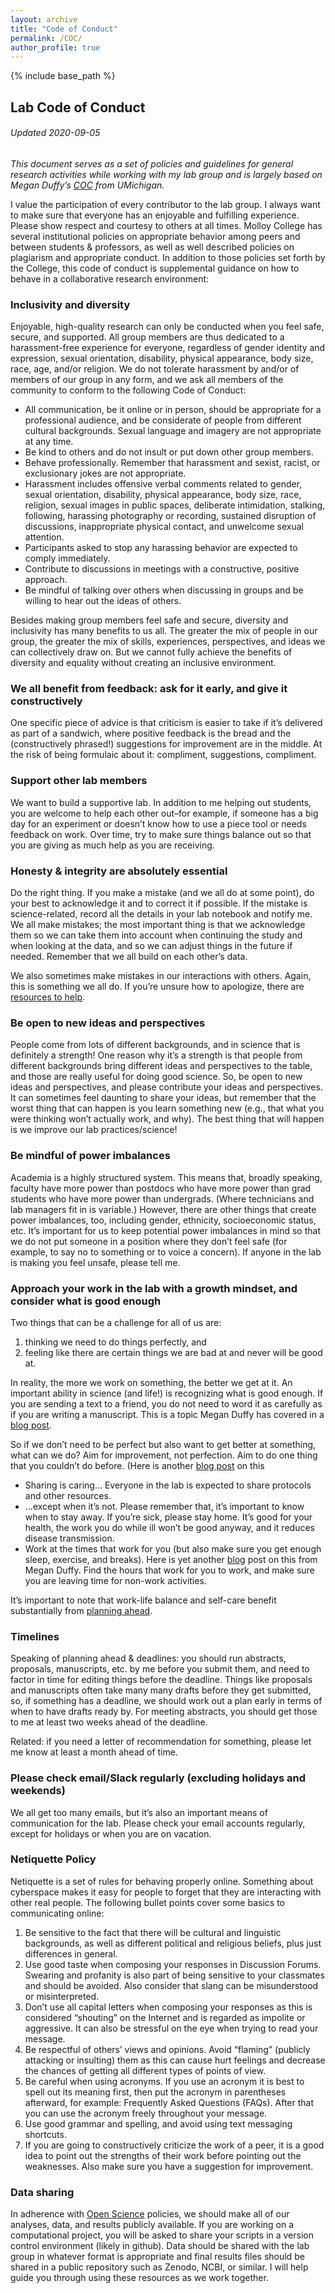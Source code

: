 ```yaml
---
layout: archive
title: "Code of Conduct"
permalink: /COC/
author_profile: true
---
```


{% include base_path %}


## Lab Code of Conduct
###### Updated 2020-09-05

*This document serves as a set of policies and guidelines for general research activities while working with my lab group and is largely based on Megan Duffy’s [COC](https://duffylab.wordpress.com/lab-guidelines/) from UMichigan.*

I value the participation of every contributor to the lab group. I always want to make sure that everyone has an enjoyable and fulfilling experience. Please show respect and courtesy to others at all times. Molloy College has several institutional policies on appropriate behavior among peers and between students & professors, as well as well described policies on plagiarism and appropriate conduct. In addition to those policies set forth by the College, this code of conduct is supplemental guidance on how to behave in a collaborative research environment:

### Inclusivity and diversity  
Enjoyable, high-quality research can only be conducted when you feel safe, secure, and supported. All group members are thus dedicated to a harassment-free experience for everyone, regardless of gender identity and expression, sexual orientation, disability, physical appearance, body size, race, age, and/or religion. We do not tolerate harassment by and/or of members of our group in any form, and we ask all members of the community to conform to the following Code of Conduct:

* All communication, be it online or in person, should be appropriate for a professional audience, and be considerate of people from different cultural backgrounds. Sexual language and imagery are not appropriate at any time.
* Be kind to others and do not insult or put down other group members.
* Behave professionally. Remember that harassment and sexist, racist, or exclusionary jokes are not appropriate.
* Harassment includes offensive verbal comments related to gender, sexual orientation, disability, physical appearance, body size, race, religion, sexual images in public spaces, deliberate intimidation, stalking, following, harassing photography or recording, sustained disruption of discussions, inappropriate physical contact, and unwelcome sexual attention.
* Participants asked to stop any harassing behavior are expected to comply immediately.
* Contribute to discussions in meetings with a constructive, positive approach.
* Be mindful of talking over others when discussing in groups and be willing to hear out the ideas of others.


Besides making group members feel safe and secure, diversity and inclusivity has many benefits to us all. The greater the mix of people in our group, the greater the mix of skills, experiences, perspectives, and ideas we can collectively draw on. But we cannot fully achieve the benefits of diversity and equality without creating an inclusive environment.

### We all benefit from feedback: ask for it early, and give it constructively
One specific piece of advice is that criticism is easier to take if it’s delivered as part of a sandwich, where positive feedback is the bread and the (constructively phrased!) suggestions for improvement are in the middle. At the risk of being formulaic about it: compliment, suggestions, compliment.

### Support other lab members
We want to build a supportive lab. In addition to me helping out students, you are welcome to help each other out–for example, if someone has a big day for an experiment or doesn’t know how to use a piece tool or needs feedback on work. Over time, try to make sure things balance out so that you are giving as much help as you are receiving. 

### Honesty & integrity are absolutely essential
Do the right thing. If you make a mistake (and we all do at some point), do your best to acknowledge it and to correct it if possible. If the mistake is science-related, record all the details in your lab notebook and notify me. We all make mistakes; the most important thing is that we acknowledge them so we can take them into account when continuing the study and when looking at the data, and so we can adjust things in the future if needed. Remember that we all build on each other’s data. 

We also sometimes make mistakes in our interactions with others. Again, this is something we all do. If you’re unsure how to apologize, there are [resources to help](https://mindfulentrepreneurship.com/sorry-not-sorry-how-to-apologize-without-sounding-insincere-3e3843643336). 

### Be open to new ideas and perspectives 
People come from lots of different backgrounds, and in science that is definitely a strength! One reason why it’s a strength is that people from different backgrounds bring different ideas and perspectives to the table, and those are really useful for doing good science. So, be open to new ideas and perspectives, and please contribute your ideas and perspectives. It can sometimes feel daunting to share your ideas, but remember that the worst thing that can happen is you learn something new (e.g., that what you were thinking won’t actually work, and why). The best thing that will happen is we improve our lab practices/science!

### Be mindful of power imbalances
Academia is a highly structured system. This means that, broadly speaking, faculty have more power than postdocs who have more power than grad students who have more power than undergrads. (Where technicians and lab managers fit in is variable.) However, there are other things that create power imbalances, too, including gender, ethnicity, socioeconomic status, etc. It’s important for us to keep potential power imbalances in mind so that we do not put someone in a position where they don’t feel safe (for example, to say no to something or to voice a concern). If anyone in the lab is making you feel unsafe, please tell me.

### Approach your work in the lab with a growth mindset, and consider what is good enough
Two things that can be a challenge for all of us are:  

1. 	thinking we need to do things perfectly, and  
2. 	feeling like there are certain things we are bad at and never will be good at. 


In reality, the more we work on something, the better we get at it. An important ability in science (and life!) is recognizing what is good enough. If you are sending a text to a friend, you do not need to word it as carefully as if you are writing a manuscript. This is a topic Megan Duffy has covered in a [blog post](https://dynamicecology.wordpress.com/2016/10/03/good-enough/).

So if we don’t need to be perfect but also want to get better at something, what can we do? Aim for improvement, not perfection. Aim to do one thing that you couldn’t do before. (Here is another [blog post](https://dynamicecology.wordpress.com/2018/10/30/when-learning-r-or-any-other-new-task-its-okay-to-start-small/) on this

* Sharing is caring… Everyone in the lab is expected to share protocols and other resources.
* …except when it’s not. Please remember that, it’s important to know when to stay away. If you’re sick, please stay home. It’s good for your health, the work you do while ill won’t be good anyway, and it reduces disease transmission.
* Work at the times that work for you (but also make sure you get enough sleep, exercise, and breaks). Here is yet another [blog](https://dynamicecology.wordpress.com/2017/01/11/work-at-the-times-that-work-for-you/) post on this from Megan Duffy. Find the hours that work for you to work, and make sure you are leaving time for non-work activities. 


It’s  important to note that work-life balance and self-care benefit substantially from [planning ahead](https://dynamicecology.wordpress.com/2020/02/19/productivity-planning-self-care-work-life-balance-requires-planning-ahead/). 

### Timelines
Speaking of planning ahead & deadlines: you should run abstracts, proposals, manuscripts, etc. by me before you submit them, and need to factor in time for editing things before the deadline. Things like proposals and manuscripts often take many many drafts before they get submitted, so, if something has a deadline, we should work out a plan early in terms of when to have drafts ready by. For meeting abstracts, you should get those to me at least two weeks ahead of the deadline. 

Related: if you need a letter of recommendation for something, please let me know at least a month ahead of time. 

### Please check email/Slack regularly (excluding holidays and weekends)
We all get too many emails, but it’s also an important means of communication for the lab. Please check your email accounts regularly, except for holidays or when you are on vacation.

### Netiquette Policy
Netiquette is a set of rules for behaving properly online. Something about cyberspace makes it easy for people to forget that they are interacting with other real people. The following bullet points cover some basics to communicating online:

1.	Be sensitive to the fact that there will be cultural and linguistic backgrounds, as well as different political and religious beliefs, plus just differences in general.
2.	Use good taste when composing your responses in Discussion Forums. Swearing and profanity is also part of being sensitive to your classmates and should be avoided. Also consider that slang can be misunderstood or misinterpreted.
3.	Don’t use all capital letters when composing your responses as this is considered “shouting” on the Internet and is regarded as impolite or aggressive. It can also be stressful on the eye when trying to read your message.
4.	Be respectful of others’ views and opinions. Avoid “flaming” (publicly attacking or insulting) them as this can cause hurt feelings and decrease the chances of getting all different types of points of view.
5.	Be careful when using acronyms. If you use an acronym it is best to spell out its meaning first, then put the acronym in parentheses afterward, for example: Frequently Asked Questions (FAQs). After that you can use the acronym freely throughout your message.
6.	Use good grammar and spelling, and avoid using text messaging shortcuts.
7.	If you are going to constructively criticize the work of a peer, it is a good idea to point out the strengths of their work before pointing out the weaknesses.  Also make sure you have a suggestion for improvement.


### Data sharing
In adherence with [Open Science](https://book.fosteropenscience.eu/en/) policies, we should make all of our analyses, data, and results publicly available. If you are working on a computational project, you will be asked to share your scripts in a version control environment (likely in github). Data should be shared with the lab group in whatever format is appropriate and final results files should be shared in a public repository such as Zenodo, NCBI, or similar. I will help guide you through using these resources as we work together.


